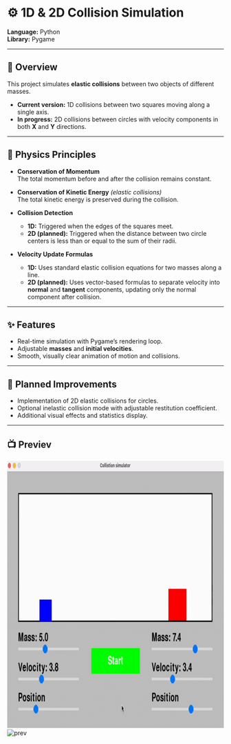 # ⚙️ 1D & 2D Collision Simulation

**Language:** Python  
**Library:** Pygame  

---

## 📖 Overview
This project simulates **elastic collisions** between two objects of different masses.  
- **Current version:** 1D collisions between two squares moving along a single axis.  
- **In progress:** 2D collisions between circles with velocity components in both **X** and **Y** directions.

---

## 🧠 Physics Principles
- **Conservation of Momentum**  
  The total momentum before and after the collision remains constant.

- **Conservation of Kinetic Energy** *(elastic collisions)*  
  The total kinetic energy is preserved during the collision.

- **Collision Detection**  
  - **1D:** Triggered when the edges of the squares meet.  
  - **2D (planned):** Triggered when the distance between two circle centers is less than or equal to the sum of their radii.

- **Velocity Update Formulas**  
  - **1D:** Uses standard elastic collision equations for two masses along a line.  
  - **2D (planned):** Uses vector-based formulas to separate velocity into **normal** and **tangent** components, updating only the normal component after collision.

---

## ✨ Features
- Real-time simulation with Pygame’s rendering loop.
- Adjustable **masses** and **initial velocities**.
- Smooth, visually clear animation of motion and collisions.

---

## 🚀 Planned Improvements
- Implementation of 2D elastic collisions for circles.
- Optional inelastic collision mode with adjustable restitution coefficient.
- Additional visual effects and statistics display.

---
## 📺 Previev
<img width="889" height="620" alt="prev" src="https://github.com/Jan-Malinowski/collision-simulator/blob/main/preview.gif" />

<img width="889" height="620" alt="prev" src="https://github.com/user-attachments/assets/939808e0-ec1c-4e8c-980c-91012ee16a53" />


